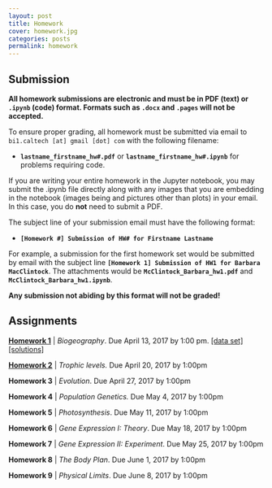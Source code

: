 ```yaml
---
layout: post
title: Homework
cover: homework.jpg
categories: posts
permalink: homework
---
```


## Submission
**All homework submissions are electronic and must be
in PDF (text) or `.ipynb` (code) format. Formats such as `.docx` and `.pages`
will not be accepted.**

To ensure proper grading, all homework must be submitted via email to `bi1.caltech [at] gmail [dot] com` with the following filename:

  * **`lastname_firstname_hw#.pdf`** or **`lastname_firstname_hw#.ipynb`** for
  problems requiring code.


If you are writing your entire homework in the Jupyter notebook, you may submit the .ipynb file directly along with any images that you are embedding in the notebook (images being and pictures other than plots) in your email. In this case, you do **not** need to submit a PDF.

The subject line of your submission email must have the following format:

  * **`[Homework #] Submission of HW# for Firstname Lastname`**

For example, a submission for the first homework set would be submitted by email with the subject line **`[Homework 1] Submission of HW1 for Barbara MacClintock`**. The attachments would be **`McClintock_Barbara_hw1.pdf`** and **`McClintock_Barbara_hw1.ipynb`**.

**Any submission not abiding by this format will not be graded!**

## Assignments
 **[Homework 1](http://www.rpgroup.caltech.edu/courses/bi1_2017/homework/hw1_biogeography_Sp2017.pdf)** \| *Biogeography*. Due April 13, 2017  by 1:00 pm. [\[data set\]](http://www.rpgroup.caltech.edu/courses/bi1_2017/data/hw1_dataset.zip)[\[solutions\]](http://www.rpgroup.caltech.edu/courses/bi1_2017/hw1_biogeography_solutions_Sp2017.pdf)

 **[Homework 2](http://www.rpgroup.caltech.edu/courses/bi1_2017/homework/hw2_trophic_cascades_Sp2017.pdf)** \| *Trophic levels.* Due April 20, 2017  by 1:00pm

 **Homework 3** \| *Evolution*. Due April 27, 2017  by 1:00pm

 **Homework 4** \| *Population Genetics.* Due May 4, 2017  by 1:00pm

 **Homework 5** \| *Photosynthesis*. Due May 11, 2017  by 1:00pm

 **Homework 6** \| *Gene Expression I: Theory*. Due May 18, 2017  by 1:00pm

 **Homework 7** \| *Gene Expression II: Experiment*. Due May 25, 2017  by 1:00pm

 **Homework 8** \| *The Body Plan*. Due June 1, 2017  by 1:00pm

 **Homework 9** \| *Physical Limits*. Due June 8, 2017  by 1:00pm
